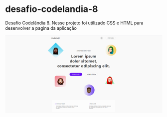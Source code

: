 # desafio-codelandia-8
Desafio Codelândia 8. Nesse projeto foi utilizado CSS e HTML para desenvolver a pagina da aplicação

<p align="center">
  <img src="https://github.com/WBGreenArrow/desafio-codelandia-8/blob/main/Captura%20de%20Tela%20(11).png" width="1000" title="hover text">

</p>


